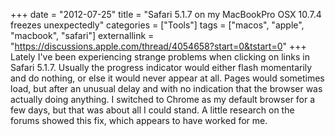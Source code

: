 +++
date = "2012-07-25"
title = "Safari 5.1.7 on my MacBookPro OSX 10.7.4 freezes unexpectedly"
categories = ["Tools"]
tags = ["macos", "apple", "macbook", "safari"]
externallink = "https://discussions.apple.com/thread/4054658?start=0&tstart=0"
+++
Lately I've been experiencing strange problems when clicking on links in Safari 5.1.7. Usually the progress indicator would either flash momentarily and do nothing, or else it would never appear at all. Pages would sometimes load, but after an unusual delay and with no indication that the browser was actually doing anything. I switched to Chrome as my default browser for a few days, but that was about all I could stand. A little research on the forums showed this fix, which appears to have worked for me.

